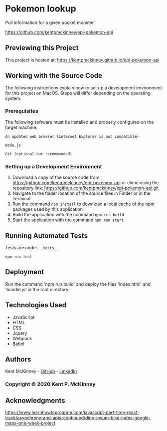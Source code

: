 <!-- Category: Epicodus;HTML/CSS/JS -->
# Pokemon lookup

Pull information for a given pocket monster

https://github.com/kentpmckinney/epi-pokemon-api

## Previewing this Project

This project is hosted at: https://kentpmckinney.github.io/epi-pokemon-api

## Working with the Source Code

The following instructions explain how to set up a development environment for this project on MacOS. Steps will differ depending on the operating system.

### Prerequisites

The following software must be installed and properly configured on the target machine. 

```
An updated web browser (Internet Explorer is not compatible)
```
```
Node.js
```
```
Git (optional but recommended)
```

### Setting up a Development Environment

1. Download a copy of the source code from: https://github.com/kentpmckinney/epi-pokemon-api
   or clone using the repository link: https://github.com/kentpmckinney/epi-pokemon-api.git
2. Navigate to the folder location of the source files in Finder or in the Terminal
3. Run the command `npm install` to download a local cache of the npm packages used by this application
4. Build the application with the command `npm run build`
5. Start the application with the command `npm run start`

## Running Automated Tests

Tests are under ``__tests__``

```
npm run test
```

## Deployment

Run the command 'npm run build' and deploy the files 'index.html' and 'bundle.js' in the root directory

## Technologies Used

* JavaScript
* HTML
* CSS
* Jquery
* Webpack
* Babel

## Authors

Kent McKinney - [GitHub](https://github.com/kentpmckinney) - [LinkedIn](https://www.linkedin.com/in/kentpmckinney/)

### Copyright &copy; 2020 Kent P. McKinney

## Acknowledgments

https://www.learnhowtoprogram.com/javascript-part-time-react-track/asynchrony-and-apis-continued/dino-ipsum-bike-index-google-maps-one-week-project
